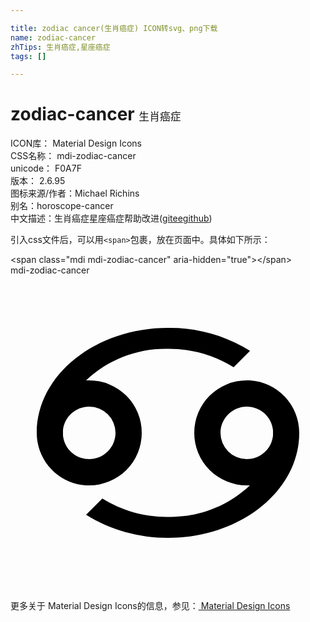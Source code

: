 ```yaml
---

title: zodiac cancer(生肖癌症) ICON转svg、png下载
name: zodiac-cancer
zhTips: 生肖癌症,星座癌症
tags: []

---
```


# zodiac-cancer  <small style="font-size: 60%;font-weight: 100">生肖癌症</small>


<div class="detail-page">
<p>
<span>
ICON库：
<span class="badge-secondary badge">Material Design Icons</span> 
</span>
<br/>
<span>
CSS名称：
<span class="badge-secondary badge">mdi-zodiac-cancer</span> 
</span>
<br/>
<span>
unicode：
<span class="badge-secondary badge">F0A7F</span> 
<copy-btn content='F0A7F' btn-title=""></copy-btn>
<copy-btn :content='String.fromCodePoint(parseInt("F0A7F", 16))' btn-title="复制U"></copy-btn>
</span>
<br/>
<span>
版本：
<span class="badge-secondary badge">2.6.95</span> 
</span>
<br/>
<span>图标来源/作者：<span class="badge-light badge">Michael Richins</span></span> 
<br/>
<span>别名：<span class="badge-light badge">horoscope-cancer</span></span><br/><span class="zh-detail">中文描述：<span class="badge-primary badge">生肖癌症</span><span class="badge-primary badge">星座癌症</span><span class="help-link"><span>帮助改进</span>(<a href="https://gitee.com/liuwave/icon-helper/edit/master/json/material/zodiac-cancer.json" target="_blank" rel="noopener noreferrer">gitee</a><a href="https://github.com/liuwave/icon-helper/edit/master/json/material/zodiac-cancer.json" target="_blank" rel="noopener noreferrer">github</a></span>)</span><br/>
</p>
</div>
<div class="alert alert-dark">
  <i class="mdi mdi-zodiac-cancer mdi-48px"></i>
  <i class="mdi mdi-zodiac-cancer mdi-36px"></i>
  <i class="mdi mdi-zodiac-cancer mdi-24px"></i>
  <i class="mdi mdi-zodiac-cancer mdi-18px"></i>
</div>
<div>
  <p>引入css文件后，可以用<code>&lt;span&gt;</code>包裹，放在页面中。具体如下所示：    
  </p>
  <div class="alert alert-primary" style="font-size: 14px">
    &lt;span class="mdi mdi-zodiac-cancer" aria-hidden="true"&gt;&lt;/span&gt;
    <copy-btn content='<span class="mdi mdi-zodiac-cancer" aria-hidden="true"></span>'></copy-btn>
  </div>
  <div class="alert alert-secondary">
    <i class="mdi mdi-zodiac-cancer"
    style="font-size: 24px"
    aria-hidden="true"></i> mdi-zodiac-cancer
    <copy-btn content="mdi-zodiac-cancer" btn-title="复制图标名称"></copy-btn>
  </div>
</div>
<div id="svg" class="svg-wrap">
<svg xmlns="http://www.w3.org/2000/svg" viewBox="0 0 24 24"><path d="M12,4C6.5,4 2,7.58 2,12C2,14.12 3.65,15.87 5.76,16H6A4,4 0 0,0 10,12A4,4 0 0,0 6,8H5.76C7.44,6.41 9.69,5.55 12,5.6C13.77,5.58 15.5,6.07 17,7L18.25,5.75C16.38,4.58 14.21,3.97 12,4M6,10A2,2 0 0,1 8,12C8,13.11 7.08,14 6,14C4.96,14 4.1,13.22 4,12.2C4,12.07 4,11.93 4,11.8C4.1,10.77 4.97,10 6,10M18.24,8H18A4,4 0 0,0 14,12A4,4 0 0,0 18,16H18.24C16.56,17.59 14.31,18.45 12,18.4C10.23,18.42 8.5,17.93 7,17L5.76,18.24C7.63,19.41 9.79,20 12,20C17.5,20 22,16.42 22,12C22,9.88 20.35,8.13 18.24,8M18,14A2,2 0 0,1 16,12C16,10.89 16.92,10 18,10C19.04,10 19.9,10.78 20,11.8C20,11.93 20,12.07 20,12.2C19.9,13.23 19.03,14 18,14Z" /></svg>
</div>
<detail full-name='mdi-zodiac-cancer'></detail>
    
<div><p>更多关于 Material Design Icons的信息，参见：<a target="_blank" href="https://iconhelper.cn/material.html"> Material Design Icons</a>
</p></div>
